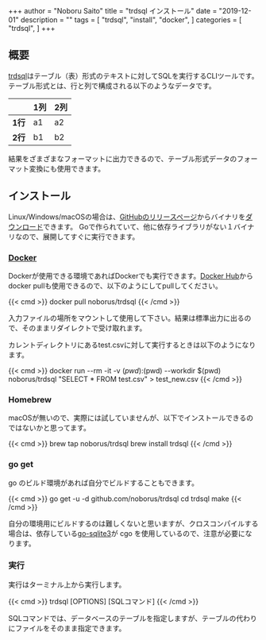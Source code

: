 +++
author = "Noboru Saito"
title = "trdsql インストール"
date = "2019-12-01"
description = ""
tags = [
    "trdsql",
    "install",
    "docker",
]
categories = [
    "trdsql",
]
+++

## 概要

[trdsql](https://github.com/noborus/trdsql "GitHub/noborus/trdsql")はテーブル（表）形式のテキストに対してSQLを実行するCLIツールです。
テーブル形式とは、行と列で構成される以下のようなデータです。

|    | 1列 | 2列 |
|:---:|:----|:----|
| **1行** |  a1 |  a2   |
| **2行** |  b1  |  b2  |

結果をざまざまなフォーマットに出力できるので、テーブル形式データのフォーマット変換にも使用できます。

## インストール

Linux/Windows/macOSの場合は、[GitHubのリリースページ](https://github.com/noborus/trdsql/releases "github.com/noborus/trdsql/releases")からバイナリを[ダウンロード](https://github.com/noborus/trdsql/releases "github.com/noborus/trdsql/releases")できます。
Goで作られていて、他に依存ライブラリがない１バイナリなので、展開してすぐに実行できます。

### [Docker](https://www.docker.com/)

Dockerが使用できる環境であればDockerでも実行できます。[Docker Hub](https://hub.docker.com/)からdocker pullも使用できるので、以下のようにしてpullしてください。

{{< cmd >}}
docker pull noborus/trdsql
{{< /cmd >}}

入力ファイルの場所をマウントして使用して下さい。結果は標準出力に出るので、そのままリダイレクトで受け取れます。

カレントディレクトリにあるtest.csvに対して実行するときは以下のようになります。

{{< cmd >}}
docker run --rm -it -v $(pwd):$(pwd) --workdir $(pwd) noborus/trdsql "SELECT * FROM test.csv" > test_new.csv
{{< /cmd >}}

### Homebrew

macOSが無いので、実際には試していませんが、以下でインストールできるのではないかと思ってます。

{{< cmd >}}
brew tap noborus/trdsql
brew install trdsql
{{< /cmd >}}

### go get

go のビルド環境があれば自分でビルドすることもできます。

{{< cmd >}}
go get -u -d github.com/noborus/trdsql
cd trdsql
make
{{< /cmd >}}

自分の環境用にビルドするのは難しくないと思いますが、クロスコンパイルする場合は、依存している[go-sqlite3](https://github.com/mattn/go-sqlite3 "https://github.com/mattn/go-sqlite3")が cgo を使用しているので、注意が必要になります。

### 実行

実行はターミナル上から実行します。

{{< cmd >}}
trdsql [OPTIONS] [SQLコマンド]
{{< /cmd >}}

SQLコマンドでは、データベースのテーブルを指定しますが、テーブルの代わりにファイルをそのまま指定できます。
